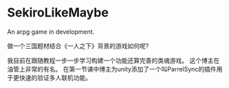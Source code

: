 # SekiroLikeMaybe
An arpg game in development.

做一个三国题材结合《一人之下》背景的游戏如何呢?

我目前在跟随教程一步一步学习构建一个功能还算完善的类魂游戏。
这个博主在油管上非常的有名。
在第一节课中博主为unity添加了一个叫ParrelSync的插件用于更快速的验证多人联机功能。

